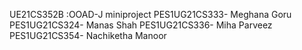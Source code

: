 UE21CS352B :OOAD-J miniproject
PES1UG21CS333- Meghana Goru
PES1UG21CS324- Manas Shah
PES1UG21CS336- Miha Parveez
PES1UG21CS354- Nachiketha Manoor
